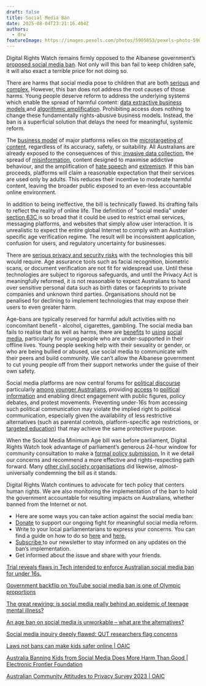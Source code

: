 ```yaml
---
draft: false
title: Social Media Ban
date: 2025-08-04T23:21:16.404Z
authors:
  - drw
featureImage: https://images.pexels.com/photos/5905853/pexels-photo-5905853.jpeg
---
```

Digital Rights Watch remains firmly opposed to the Albanese government’s [proposed social media ban](https://www.aph.gov.au/Parliamentary_Business/Bills_Legislation/Bills_Search_Results/Result?bId=r7284). Not only will this ban fail to keep children safe, it will also exact a terrible price for not doing so.

There are harms that social media pose to children that are both [serious](https://www.abc.net.au/news/2024-09-10/social-media-impacts-teenage-life-satisfaction-study-finds/104329086) and [complex.](https://www.esafety.gov.au/research/digital-lives-of-aussie-teenshttps://www.esafety.gov.au/research/digital-lives-of-aussie-teens) However, this ban does not address the root causes of those harms. Young people deserve reform to address the underlying systems which enable the spread of harmful content: [data extractive business models ](https://www.sciencedirect.com/science/article/pii/S0268401224000525)and [algorithmic amplification](https://link.springer.com/chapter/10.1007/978-3-031-53503-1_11). Prohibiting access does nothing to change these fundamentally rights-abusive business models. Instead, the ban is a superficial solution that delays the need for meaningful, systemic reform. 

The [business model](https://www.sciencedirect.com/science/article/pii/S0160791X24001179) of major platforms relies on the [microtargeting of content](https://www.thinkglobalhealth.org/article/costs-targeted-advertising-children-and-mental-health), regardless of its accuracy, safety, or suitability. All Australians are already exposed to the consequences of this:[ invasive data collection](https://www.accc.gov.au/media-release/consumers-lack-visibility-and-choice-over-data-collection-practices), the spread of [misinformation](https://www.canberra.edu.au/about-uc/media/newsroom/2024/june/digital-news-report-australia-2024-ai,-social-media,-misinformation-and-distrust-what-the-data-tells-us-about-the-news-landscape-in-2024), content designed to maximise addictive behaviour, and the amplification of [hate speech](https://pmc.ncbi.nlm.nih.gov/articles/PMC10468141/) and [extremism](https://www.orfonline.org/expert-speak/from-clicks-to-chaos-how-social-media-algorithms-amplify-extremism). If this ban proceeds, platforms will claim a reasonable expectation that their services are used only by adults. This reduces their incentive to moderate harmful content, leaving the broader public exposed to an even-less accountable online environment.

In addition to being ineffective, the bill is technically flawed. Its drafting fails to reflect the reality of online life. The definition of "social media" under [section 63C ](https://www.austlii.edu.au/cgi-bin/viewdoc/au/legis/cth/bill/osammab2024419/index.html)is so broad that it could be used to restrict email services, messaging platforms, and websites that simply allow user interaction. It is unrealistic to expect the entire global Internet to comply with an Australian-specific age verification regime. The result will be inconsistent application, confusion for users, and regulatory uncertainty for businesses.

There are [serious privacy and security risks](https://www.esafety.gov.au/sites/default/files/2024-07/Age-Assurance-Issues-Paper-July2024_0.pdf?v=1721088000021) with the technologies this bill would require. Age assurance tools such as facial recognition, biometric scans, or document verification are not fit for widespread use. Until these technologies are subject to rigorous safeguards, and until the Privacy Act is meaningfully reformed, it is not reasonable to expect Australians to hand over sensitive personal data such as birth dates or faceprints to private companies and unknown third parties. Organisations should not be penalised for declining to implement technologies that may expose their users to even greater harm.

Age-bans are typically reserved for harmful adult activities with no concomitant benefit - alcohol, cigarettes, gambling. The social media ban fails to realise that as well as harms, there are [benefits](https://www.abc.net.au/news/2024-10-24/social-media-ban-detrimental-isolated-teens/104500932) to [using](https://www.ncbi.nlm.nih.gov/books/NBK603438/) [social media](https://www.ncbi.nlm.nih.gov/books/NBK594763/#), particularly for young people who are under-supported in their offline lives. Young people seeking help with their sexuality or gender, or who are being bullied or abused, use social media to communicate with their peers and build community. We can’t allow the Albanese government to cut young people off from their support networks under the guise of their own safety. 

Social media platforms are now central forums for [political discourse](https://papers.ssrn.com/sol3/papers.cfm?abstract_id=4922479) particularly [among younger Australians](https://www.researchgate.net/publication/392333286_The_Role_of_Social_Media_in_Influencing_Youth_Political_Behaviour_A_Systematic_Literature_Review), providing [access](https://www.aph.gov.au/About_Parliament/Senate/Powers_practice_n_procedures/~/media/F17554E215754EF58BA2EFFC2751AF44.ashx) to [political information](https://hrmars.com/papers_submitted/23955/shaping-the-future-social-medias-role-in-youth-political-information-and-engagement-a-review-of-literature.pdf) and enabling direct engagement with public figures, policy debates, and protest movements. Preventing under-16s from accessing such political communication may violate the implied right to political communication, especially given the availability of less restrictive alternatives (such as parental controls, platform-specific age restrictions, or [targeted education](https://www.ncbi.nlm.nih.gov/books/NBK603424/)) that may achieve the same protective purpose. [](https://papers.ssrn.com/sol3/papers.cfm?abstract_id=4922479)

When the Social Media Minimum Age bill was before parliament, Digital Rights Watch took advantage of parliament’s generous 24-hour window for community consultation to make a [formal policy submission.](https://digitalrightswatch.org.au/2024/11/22/submission-online-safety-amendment-social-media-minimum-age-bill-2024/) In it we detail our concerns and recommend a more effective and rights-respecting path forward. Many [other civil society organisations](https://www.aph.gov.au/Parliamentary_Business/Committees/Senate/Environment_and_Communications/SocialMediaMinimumAge/Submissions) did likewise, almost-universally condemning the bill as it stands. 

Digital Rights Watch continues to advocate for tech policy that centers human rights. We are also monitoring the implementation of the ban to hold the government accountable for resulting impacts on Australians, whether banned from the Internet or not. 

* Here are some ways you can take action against the social media ban:
* [Donate](https://privacy.raisely.com/) to support our ongoing fight for meaningful social media reform.
* Write to your local parliamentarians to express your concerns. You can find a guide on how to do so [here](https://www.1millionwomen.com.au/blog/heres-step-step-guide-writing-letter-your-mp/) and [here.](https://cdn.minderoo.org/content/uploads/2022/04/10144010/WFP-Template-letter-to-MPs.pdf)
* [Subscribe ](https://digitalrightswatch.org.au/signup/)to our newsletter to stay informed on any updates on the ban’s implementation.
* Get informed about the issue and share with your friends.

[ Trial reveals flaws in Tech intended to enforce Australian social media ban for under 16s.](https://www.theguardian.com/media/2025/jun/20/social-media-ban-trial-tech-flaws)

[Government backflip on YouTube social media ban is one of Olympic proportions](https://www.abc.net.au/news/2025-08-01/youtube-social-media-ban-backflip-analysis/105590400)

[The great rewiring: is social media really behind an epidemic of teenage mental illness?](https://www.nature.com/articles/d41586-024-00902-2)

[An age ban on social media is unworkable – what are the alternatives?](https://humanities.org.au/uncategorised/an-age-ban-on-social-media-is-unworkable-what-are-the-alternatives/)

[Social media inquiry deeply flawed: QUT researchers flag concerns](https://www.qut.edu.au/news?id=195713)

[Laws not bans can make kids safer online | OAIC](https://www.oaic.gov.au/news/blog/laws-not-bans-can-make-kids-safer-online)

[Australia Banning Kids from Social Media Does More Harm Than Good | Electronic Frontier Foundation](https://www.eff.org/deeplinks/2024/12/australia-banning-kids-social-media-does-more-harm-good)

[Australian Community Attitudes to Privacy Survey 2023 | OAIC](https://www.oaic.gov.au/engage-with-us/research-and-training-resources/research/australian-community-attitudes-to-privacy-survey/australian-community-attitudes-to-privacy-survey-2023)